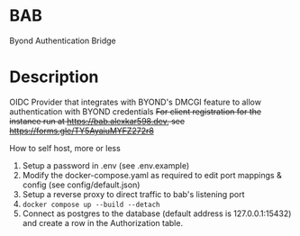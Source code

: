 # BAB
Byond Authentication Bridge

# Description
OIDC Provider that integrates with BYOND's DMCGI feature to allow authentication with BYOND credentials
~~For client registration for the instance run at https://bab.alexkar598.dev, see https://forms.gle/TY5AyaiuMYFZ272r8~~

How to self host, more or less
1. Setup a password in .env (see .env.example)
2. Modify the docker-compose.yaml as required to edit port mappings & config (see config/default.json)
3. Setup a reverse proxy to direct traffic to bab's listening port
4. `docker compose up --build --detach`
5. Connect as postgres to the database (default address is 127.0.0.1:15432) and create a row in the Authorization table.
